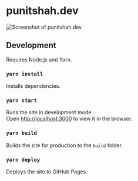 # punitshah.dev

![Screenshot of punitshah.dev](https://user-images.githubusercontent.com/6018387/62934080-a36eea80-bdbb-11e9-82ca-933dbe3587d1.png)

## Development

Requires Node.js and Yarn.

### `yarn install`

Installs dependencies.

### `yarn start`

Runs the site in development mode.<br>
Open [http://localhost:3000](http://localhost:3000) to view it in the browser.

### `yarn build`

Builds the site for production to the `build` folder.

### `yarn deploy`

Deploys the site to GitHub Pages.
